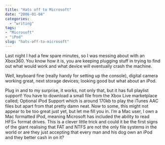 ```yaml
---
title: "Hats off to Microsoft"
date: "2006-01-04"
categories: 
  - "writing"
tags:
- "Microsoft"
- "iPod"
slug: "hats-off-to-microsoft"
---
```


Last night I had a few spare minutes, so I was messing about with an Xbox360. You know how it is, you are keeping plugging stuff in trying to find out what would work and what device will eventually crash the machine.
  
Well, keyboard fine (really handy for setting up the console), digital camera working great, next storage devices; looking good but what about an iPod.
  
Plug in and to my surprise, it works, not only that, but it has full playlist support! You have to download a small file from the Xbox Live marketplace called; Optional iPod Support which is around 170kb to play the iTunes AAC files but apart from that pretty damn neat. Now to some, this might not appear to be too great just yet, but let me fill you in. I’m a Mac user, I own a Mac formatted iPod, meaning Microsoft has included the ability to read HFS+ format drives. This is a clever little trick and could it be the first signs of the giant realising that FAT and NTFS are not the only file systems in the world or are they just accepting that every man and his dog own an iPod and they better cash in on it?
